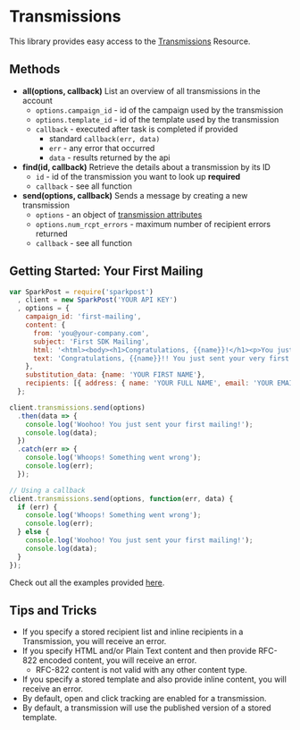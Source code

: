 # Transmissions

This library provides easy access to the [Transmissions](https://developers.sparkpost.com/api/transmissions) Resource.

## Methods
* **all(options, callback)**
  List an overview of all transmissions in the account
  * `options.campaign_id` - id of the campaign used by the transmission
  * `options.template_id` - id of the template used by the transmission
  * `callback` - executed after task is completed if provided
    * standard `callback(err, data)`
    * `err` - any error that occurred
    * `data` - results returned by the api
* **find(id, callback)**
  Retrieve the details about a transmission by its ID
  * `id` - id of the transmission you want to look up **required**
  * `callback` - see all function
* **send(options, callback)**
  Sends a message by creating a new transmission
  * `options` - an object of [transmission attributes](https://developers.sparkpost.com/api/transmissions#header-transmission-attributes)
  * `options.num_rcpt_errors` - maximum number of recipient errors returned
  * `callback` - see all function


## Getting Started: Your First Mailing

```javascript
var SparkPost = require('sparkpost')
  , client = new SparkPost('YOUR API KEY')
  , options = {
    campaign_id: 'first-mailing',
    content: {
      from: 'you@your-company.com',
      subject: 'First SDK Mailing',
      html: '<html><body><h1>Congratulations, {{name}}!</h1><p>You just sent your very first mailing!</p></body></html>',
      text: 'Congratulations, {{name}}!! You just sent your very first mailing!'
    },
    substitution_data: {name: 'YOUR FIRST NAME'},
    recipients: [{ address: { name: 'YOUR FULL NAME', email: 'YOUR EMAIL ADDRESS' } }]
  };

client.transmissions.send(options)
  .then(data => {
    console.log('Woohoo! You just sent your first mailing!');
    console.log(data);
  })
  .catch(err => {
    console.log('Whoops! Something went wrong');
    console.log(err);
  });

// Using a callback
client.transmissions.send(options, function(err, data) {
  if (err) {
    console.log('Whoops! Something went wrong');
    console.log(err);
  } else {
    console.log('Woohoo! You just sent your first mailing!');
    console.log(data);
  }
});
```
Check out all the examples provided [here](/examples/transmissions).

## Tips and Tricks
* If you specify a stored recipient list and inline recipients in a Transmission, you will receive an error.
* If you specify HTML and/or Plain Text content and then provide RFC-822 encoded content, you will receive an error.
    * RFC-822 content is not valid with any other content type.
* If you specify a stored template and also provide inline content, you will receive an error.
* By default, open and click tracking are enabled for a transmission.
* By default, a transmission will use the published version of a stored template.
